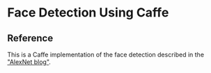 # Face Detection Using Caffe 

## Reference 
This is a Caffe implementation of the face detection described in the ["AlexNet blog"](http://www.jianshu.com/p/58168fec534d).
